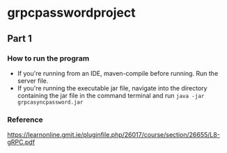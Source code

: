 # grpcpasswordproject
## Part 1
### How to run the program
* If you're running from an IDE, maven-compile before running. Run the server file.
* If you're running the executable jar file, navigate into the directory containing the jar file in the command terminal and run ```java -jar grpcasyncpassword.jar```
### Reference
https://learnonline.gmit.ie/pluginfile.php/26017/course/section/26655/L8-gRPC.pdf
